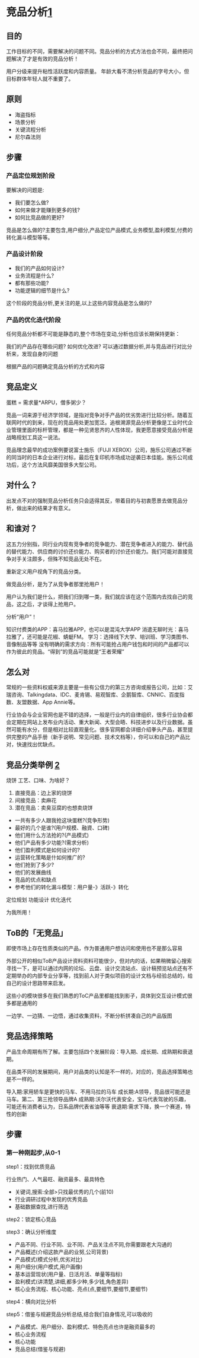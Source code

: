 # 竞品分析[1]

## 目的

工作目标的不同，需要解决的问题不同。竞品分析的方式方法也会不同，最终把问题解决了才是有效的竞品分析！

用户分级来提升粘性活跃度和内容质量。
年龄大看不清分析竞品的字号大小，但目标群体年轻人就不重要了。


## 原则

- 海盗指标
- 场景分析
- 关键流程分析
- 尼尔森法则

## 步骤

### 产品定位规划阶段

要解决的问题是:

- 我们要怎么做?
- 如何来做才能赚到更多的钱?
- 如何比竞品做的更好?

竞品是怎么做的?主要包含,用户细分,产品定位产品模式,业务模型,盈利模型,付费的转化漏斗模型等等。

### 产品设计阶段

- 我们的产品如何设计?
- 业务流程是什么?
- 都有那些功能?
- 功能逻辑的细节是什么?

这个阶段的竞品分析,更关注的是,以上这些内容竞品是怎么做的?

### 产品的优化迭代阶段

任何竞品分析都不可能是静态的,整个市场在变动,分析也应该长期保持更新：

我们的产品存在哪些问题?
如何优化改进?
可以通过数据分析,并与竞品进行对比分析来，发现自身的问题

根据产品的问题确定竞品分析的方式和内容


## 竞品定义

蛋糕 = 需求量*ARPU，僧多粥少？

竞品一词来源于经济学领域，是指对竞争对手产品的优劣势进行比较分析。随着互联网时代的到来，现在的竞品用处更加宽泛。追根溯源竞品分析更像是工业时代企业管理里面的标杆管理，都是一种见贤思齐的人性体现，我更愿意接受竞品分析是战略规划工具这一说法。

竞品理念最早的成功案例要说富士施乐（FUJI XEROX）公司，施乐公司通过不断的同当时的日本企业进行对标，最后在复印机市场成功逆袭日本佳能。施乐公司成功后，这个方法风靡美国很多大型公司。

## 对什么？

出发点不对的强制竞品分析任务只会适得其反，带着目的与初衷愿景去做竞品分析，做出来的结果才有意义。

## 和谁对？

这五力分别指，同行业内现有竞争者的竞争能力、潜在竞争者进入的能力、替代品的替代能力、供应商的讨价还价能力、购买者的讨价还价能力。我们可能对直接竞争对手关注颇多，但殊不知竞品无处不在。

重新定义用户视角下的竞品分类。

做竞品分析，是为了从竞争者那里抢用户！

用户认为我们是什么，把我们归到哪一类，我们就应该在这个范围内去找自己的竞品，这之后，才谈得上抢用户。

分析“用户”！

知识付费类的APP：喜马拉雅APP，也可以是混沌大学APP
消遣无聊时光：喜马拉雅了，还可能是花椒、蜻蜓FM。
学习：选择线下大学、培训班、学习类图书、音像制品等等
没有明确的需求方向：所有可能抢占用户钱包和时间的产品都可以作为彼此的竞品。“得到”的竞品可能就是“王者荣耀”

## 怎么对

常规的一些资料权威来源主要是一些有公信力的第三方咨询或报告公司，比如：艾瑞咨询、Talkingdata、IDC、麦肯锡、易观智库、企鹅智库、CNNIC、百度指数、友盟数据、App Annie等。

行业协会与企业官网也是不错的选择，一般是行业内的自律组织，很多行业协会都会定期在网站上发布业内活动、重大新闻、大型会晤、科技进步以及行业数据。虽然可能有水分，但是相对比较直观量化。很多官网都会详细介绍拳头产品，甚至提供完整的产品手册（新手说明、常见问题、技术文档等），你可以和自己的产品比对，快速找出优缺点。

## 竞品分类举例 [2]

烧饼
工艺、口味、为啥好？

1. 直接竞品：边上家的烧饼
2. 间接竞品：卖麻花
3. 潜在竞品：卖臭豆腐的也想卖烧饼

- 一共有多少人跟我抢这块蛋糕?(竞争形势)
- 最好的几个是谁?(用户规模、融資、口碑)
- 他们用什么方法抢的?(产品模式)
- 他们产品有多少功能?(需求分析)
- 他们盈利模式是如何设计的?
- 运营转化策略是什如何推广的?
- 他们抢到了多少?
- 他们的发展曲线
- 竞品的优点和缺点
- 参考他们的转化漏斗模型：用户量-》活跃-》转化


定位规划
功能设计
优化迭代

为我所用！

## ToB的「无竞品」

即使市场上存在性质类似的产品，作为普通用户想访问和使用也不是那么容易

外部公开的相似ToB产品设计资料资料可能很少，但对内的话，如果稍微留心搜索寻找一下，是可以通过内网的论坛、云盘、设计交流站点、设计稿预览站点还有不定期举办的内部专业分享等，找到前人对于类似项目的设计文档与经验总结的，给自己的设计思路带来启发。

这些小的模块很多在我们熟悉的ToC产品里都能找到影子，具体到交互设计模式很多都是通用的

一边学、一边猜、一边悟，通过收集资料，不断分析拼凑自己的产品版图

## 竞品选择策略

产品生命周期有所了解。主要包括四个发展阶段：导入期、成长期、成熟期和衰退期。

在品类不同的发展期间，用户对品类的认知是不一样的，对应的，竞品选择策略也是不一样的。

导入期:家用轿车是更快的马车、不用马拉的马车
成长期:A领导，竞品很可能还是马车。第二、第三抢领导品牌A
成熟期:沃尔沃代表安全，宝马代表驾驶的乐趣，可能还有消费者认为，日系品牌代表省油等等
衰退期:需求下降，换一个赛道，特性的创新

## 步骤

### 第一种刚起步,从0-1

step1：找到优质竞品

行业热门、人气最旺、融资最多、最具特色

- 关键词,搜索:全部>只找最优秀的几个(前10)
- 行业调研过程中发现的优秀竞品
- 基础数据查找,进行筛选

step2：锁定核心竞品

step3：确认分析维度

- 产品不同、行业不同、业不同、产品关注点不同,你需要跟老大沟通的
- 产品概述(介绍这款产品的业努,公司背景)
- 产品模式(模式分析,优劣对比)
- 用户细分(用户模式,用户画像)
- 基本运营现状(用户量、日活月活、单量等指标)
- 盈利模式(讲清楚,讲细,都多少种,多少钱,角色差异)
- 核心业务流程、核心功能、亮点(点,要细节,要细节,要细节)

step4：横向对比分析

step5：借鉴与规避竞品分析总结,结合我们自身情况,可以吸收的

- 产品模式、用户细分、盈利模式、特色亮点也许是融资最多的
- 核心业务流程
- 核心功能
- 竞品总结(借鉴与规避)

[1]: http://www.woshipm.com/pmd/1842636.html
[2]: https://www.bilibili.com/video/BV1wz4y1y7sg?p=4
